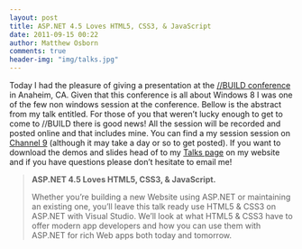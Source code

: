 ```yaml
---
layout: post
title: ASP.NET 4.5 Loves HTML5, CSS3, & JavaScript
date: 2011-09-15 00:22
author: Matthew Osborn
comments: true
header-img: "img/talks.jpg"
---
```


Today I had the pleasure of giving a presentation at the <a href="http://www.buildwindows.com/">//BUILD conference</a> in Anaheim, CA. Given that this conference is all about Windows 8 I was one of the few non windows session at the conference. Bellow is the abstract from my talk entitled. For those of you that weren’t lucky enough to get to come to //BUILD there is good news! All the session will be recorded and posted online and that includes mine. You can find a my session session on <a href="http://channel9.msdn.com/events/BUILD/BUILD2011/TOOL-796T">Channel 9</a> (although it may take a day or so to get posted). If you want to download the demos and slides head of to my <a href="/talks">Talks page</a> on my website and if you have questions please don’t hesitate to email me!

<blockquote>
<strong>ASP.NET 4.5 Loves HTML5, CSS3, &amp; JavaScript.</strong>

Whether you’re building a new Website using ASP.NET or maintaining an existing one, you’ll leave this talk ready use HTML5 &amp; CSS3 on ASP.NET with Visual Studio. We’ll look at what HTML5 &amp; CSS3 have to offer modern app developers and how you can use them with ASP.NET for rich Web apps both today and tomorrow.
</blockquote>
